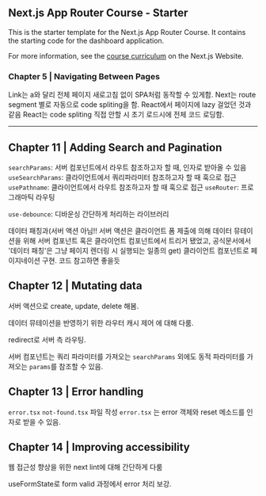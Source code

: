 ## Next.js App Router Course - Starter

This is the starter template for the Next.js App Router Course. It contains the starting code for the dashboard application.

For more information, see the [course curriculum](https://nextjs.org/learn) on the Next.js Website.

### Chapter 5 | Navigating Between Pages

Link는 a와 달리 전체 페이지 새로고침 없이 SPA처럼 동작할 수 있게함.
Next는 route segment 별로 자동으로 code spliting을 함.
React에서 페이지에 lazy 걸었던 것과 같음
React는 code spliting 직접 안할 시 초기 로드시에 전체 코드 로딩함.

---

## Chapter 11 | Adding Search and Pagination

`searchParams`: 서버 컴포넌트에서 라우트 참조하고자 할 때, 인자로 받아올 수 있음
`useSearchParams`: 클라이언트에서 쿼리파라미터 참조하고자 할 때 훅으로 접근
`usePathname`: 클라이언트에서 라우트 참조하고자 할 때 훅으로 접근
`useRouter`: 프로그래마틱 라우팅

`use-debounce`: 디바운싱 간단하게 처리하는 라이브러리

데이터 패칭과(서버 액션 아님!! 서버 액션은 클라이언트 폼 제출에 의해 데이터 뮤테이션을 위해 서버 컴포넌트 혹은 클라이언트 컴포넌트에서 트리거 됐었고, 공식문서에서 '데이터 패칭'은 그냥 페이지 렌더링 시 실행되는 일종의 get) 클라이언트 컴포넌트로 페이지네이션 구현. 코드 참고하면 좋을듯

## Chapter 12 | Mutating data

서버 액션으로 create, update, delete 해봄.

데이터 뮤테이션을 반영하기 위한 라우터 캐시 제어 에 대해 다룸.

redirect로 서버 측 라우팅.

서버 컴포넌트는 쿼리 파라미터를 가져오는 `searchParams` 외에도
동적 파라미터를 가져오는 `params`를 참조할 수 있음.

## Chapter 13 | Error handling

`error.tsx` `not-found.tsx` 파일 작성
`error.tsx` 는 error 객체와 reset 메소드를 인자로 받을 수 있음.

## Chapter 14 | Improving accessibility

웹 접근성 향상을 위한 next lint에 대해 간단하게 다룸

useFormState로 form valid 과정에서 error 처리 보강.
